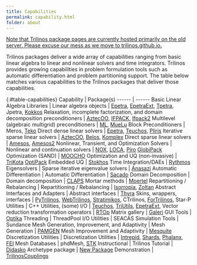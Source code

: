 ```yaml
---
title: Capabilities
permalink: capability.html
folder: about
---
```


<span style="text-decoration: underline;">Note that Trilinos package pages are currently hosted primarily on the old server. Please excuse our mess as we move to trilinos.github.io.</span>

Trilinos packages deliver a wide array of capabilities ranging from basic linear algebra to linear and nonlinear solvers and time integrators. Trilinos provides growing capabilities in problem formulation tools such as automatic differentiation and problem partitioning support. The table below matches various capabilities to the Trilinos packages that deliver those capabilities.

{:#table-capabilities}
Capability | Package(s)
------ | ------
Basic Linear Algebra Libraries | 
Linear algebra objects | [Epetra](epetra.html), [EpetraExt](epetraext.html), [Tpetra](tpetra.html), Jpetra, [Kokkos](kokkos.html)
Relaxation, incomplete factorization, and domain decomposition preconditioners | [AztecOO](aztecoo.html), [IFPACK](ifpack.html), [Ifpack2](ifpack2.html)
Multilevel (algebraic multigrid) preconditioners | [ML](ml.html), [MueLu](muelu.html)
Block Preconditioners | Meros, [Teko](teko.html)
Direct dense linear solvers | [Epetra](epetra.html), [Teuchos](teuchos.html), [Pliris](pliris.html)
Iterative sparse linear solvers | [AztecOO](aztecoo.html), [Belos](belos.html), [Komplex](komplex.html)
Direct sparse linear solvers | [Amesos](amesos.html), [Amesos2](amesos2.html)
Nonlinear, Transient, and Optimization Solvers |
Nonlinear and continuation solvers | [NOX](nox_and_loca), [LOCA](nox_and_loca), [Piro](piro.html) [GlobiPack](globipack.html)
Optimization (SAND) | [MOOCHO](moocho.html)
Optimization and UQ (non-invasive) | [TriKota](trikota.html) [OptiPack](optipack.html)
Embedded UQ | [Stokhos](stokhos.html)
Time Integration/DAEs | [Rythmos](rythmos.html)
Eigensolvers |
Sparse iterative eigenvalue solvers | [Anasazi](anasazi.html)
Automatic Differentiation |
Automatic Differentiation | [Sacado](sacado.html)
Domain Decomposition |
Domain decomposition | [CLAPS](claps.html)
Mortar methods | [Moertel](moertel.html)
Repartitioning / Rebalancing |
Repartitioning / Rebalancing | [Isorropia](isorropia.html), [Zoltan](zoltan.html)
Abstract Interfaces and Adapters |
Abstract interfaces | [Thyra](thyra.html)
Skins, wrappers, interfaces | [PyTrilinos](pytrilinos.html), [WebTrilinos](web_trilinos), [Stratimikos](stratimikos.html), CTrilinos, [ForTrilinos](fortrilinos.html), Star-P
Utilities |
C++ Utilities, (some) I/O | [Teuchos](teuchos.html), [TriUtils](triutils.html), [EpetraExt](epetraext.html),
Vector reduction transformation operators | [RTOp](rtop.html)
Matrix gallery | [Galeri](galeri.html)
GUI Tools | [Optika](optika.html)
Threading | ThreadPool
I/O Utilities | SEACAS
Simulation Tools | Sundance
Mesh Generation, Improvement, and Adaptivity |
Mesh Generation | [PAMGEN](pamgen.html)
Mesh Improvement and Adaptivity | [Mesquite](mesquite.html)
Discretization Utilities |
Discretization Utilities | [Intrepid](intrepid.html), [Shards](shards.html), [Phalanx](phalanx.html), [FEI](fei.html)
Mesh Databases | phdMesh, [STK](stk.html)
Instructional |
Trilinos Tutorial | [Didasko](didasko.html)
Archetype package | [New Package](new_package.html)
Demonstration | [TrilinosCouplings](trilinoscouplings.html)


